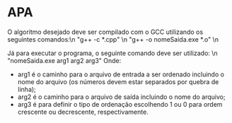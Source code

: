 # APA

O algoritmo desejado deve ser compilado com o GCC utilizando os seguintes comandos:\n
"g++ -c *.cpp" \n
"g++ -o nomeSaida.exe *.o" \n

Já para executar o programa, o seguinte comando deve ser utilizado: \n
 "nomeSaida.exe arg1 arg2 arg3"
Onde:
 - arg1 é o caminho para o arquivo de entrada a ser ordenado incluindo o nome do arquivo (os números devem estar separados por quebra de linha);
 - arg2 é o caminho para o arquivo de saída incluindo o nome do arquivo;
 - arg3 é para definir o tipo de ordenação escolhendo 1 ou 0 para ordem crescente ou decrescente, respectivamente.